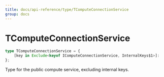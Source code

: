 ```yaml
---
title: docs/api-reference/type/TComputeConnectionService
group: docs
---
```


# TComputeConnectionService

```ts
type TComputeConnectionService = {
    [key in Exclude<keyof IComputeConnectionService, InternalKeys$1>]: unknown;
};
```

Type for the public compute service, excluding internal keys.
